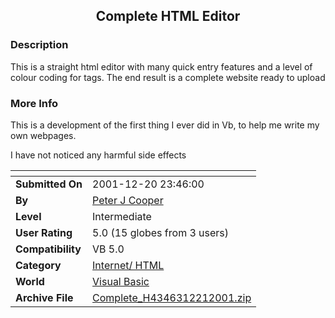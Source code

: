 ﻿<div align="center">

## Complete HTML Editor


</div>

### Description

This is a straight html editor with many quick entry features and a level of colour coding for tags. The end result is a complete website ready to upload
 
### More Info
 
This is a development of the first thing I ever did in Vb, to help me write my own webpages.

I have not noticed any harmful side effects


<span>             |<span>
---                |---
**Submitted On**   |2001-12-20 23:46:00
**By**             |[Peter J Cooper](https://github.com/Planet-Source-Code/PSCIndex/blob/master/ByAuthor/peter-j-cooper.md)
**Level**          |Intermediate
**User Rating**    |5.0 (15 globes from 3 users)
**Compatibility**  |VB 5\.0
**Category**       |[Internet/ HTML](https://github.com/Planet-Source-Code/PSCIndex/blob/master/ByCategory/internet-html__1-34.md)
**World**          |[Visual Basic](https://github.com/Planet-Source-Code/PSCIndex/blob/master/ByWorld/visual-basic.md)
**Archive File**   |[Complete\_H4346312212001\.zip](https://github.com/Planet-Source-Code/peter-j-cooper-complete-html-editor__1-30025/archive/master.zip)








